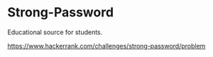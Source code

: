 # Strong-Password
Educational source for students.

https://www.hackerrank.com/challenges/strong-password/problem
